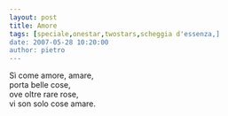 ```yaml
---
layout: post
title: Amore
tags: [speciale,onestar,twostars,scheggia d'essenza,]
date: 2007-05-28 10:20:00
author: pietro
---
```

Sì come amore, amare,<br/>porta belle cose,<br/>ove oltre rare rose,<br/>vi son solo cose amare.
